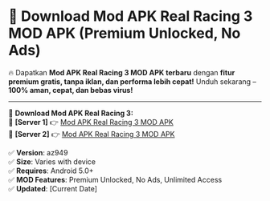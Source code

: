# 🚀 Download Mod APK Real Racing 3 MOD APK (Premium Unlocked, No Ads)  

🔥 Dapatkan **Mod APK Real Racing 3 MOD APK terbaru** dengan **fitur premium gratis, tanpa iklan, dan performa lebih cepat!** Unduh sekarang – **100% aman, cepat, dan bebas virus!**  

---


🔽 **Download Mod APK Real Racing 3:**  
🔹 **[Server 1]** 👉 [Mod APK Real Racing 3 MOD APK](https://apkcomod.com?title=Mod_APK_Real_Racing_3)  
🔹 **[Server 2]** 👉 [Mod APK Real Racing 3 MOD APK](https://apkcomod.com?title=Mod_APK_Real_Racing_3)  


✅ **Version**: az949  
✅ **Size**: Varies with device  
✅ **Requires**: Android 5.0+  
✅ **MOD Features**: Premium Unlocked, No Ads, Unlimited Access  
✅ **Updated**: [Current Date]  